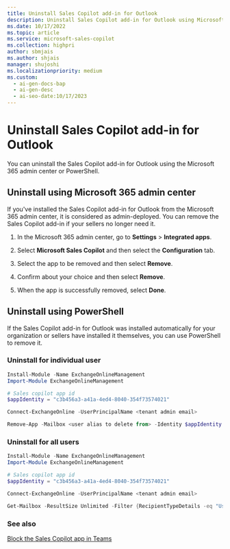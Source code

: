 ```yaml
---
title: Uninstall Sales Copilot add-in for Outlook
description: Uninstall Sales Copilot add-in for Outlook using Microsoft 365 admin center or PowerShell.
ms.date: 10/17/2022
ms.topic: article
ms.service: microsoft-sales-copilot
ms.collection: highpri
author: sbmjais
ms.author: shjais
manager: shujoshi
ms.localizationpriority: medium
ms.custom:
  - ai-gen-docs-bap
  - ai-gen-desc
  - ai-seo-date:10/17/2023
---
```


# Uninstall Sales Copilot add-in for Outlook

You can uninstall the Sales Copilot add-in for Outlook using the Microsoft 365 admin center or PowerShell.

## Uninstall using Microsoft 365 admin center

If you've installed the Sales Copilot add-in for Outlook from the Microsoft 365 admin center, it is considered as admin-deployed. You can remove the Sales Copilot add-in if your sellers no longer need it.

1.  In the Microsoft 365 admin center, go to **Settings** &gt; **Integrated apps**.

2.  Select **Microsoft Sales Copilot** and then select the **Configuration** tab.

3. Select the app to be removed and then select **Remove**.

4.  Confirm about your choice and then select **Remove**.

5. When the app is successfully removed, select **Done**.

## Uninstall using PowerShell

If the Sales Copilot add-in for Outlook was installed automatically for your organization or sellers have installed it themselves, you can use PowerShell to remove it.

### Uninstall for individual user

```powershell
Install-Module -Name ExchangeOnlineManagement
Import-Module ExchangeOnlineManagement

# Sales copilot app id
$appIdentity = "c3b456a3-a41a-4ed4-8040-354f73574021"

Connect-ExchangeOnline -UserPrincipalName <tenant admin email>

Remove-App -Mailbox <user alias to delete from> -Identity $appIdentity -Confirm:$false
```

### Uninstall for all users


```powershell
Install-Module -Name ExchangeOnlineManagement
Import-Module ExchangeOnlineManagement

# Sales copilot app id
$appIdentity = "c3b456a3-a41a-4ed4-8040-354f73574021"

Connect-ExchangeOnline -UserPrincipalName <tenant admin email>

Get-Mailbox -ResultSize Unlimited -Filter {RecipientTypeDetails -eq "UserMailbox"} | ForEach-Object { Remove-App -Mailbox $_.Identity -Identity $appIdentity -Confirm:$false }
```

### See also

[Block the Sales Copilot app in Teams](block-viva-sales-app-teams.md)